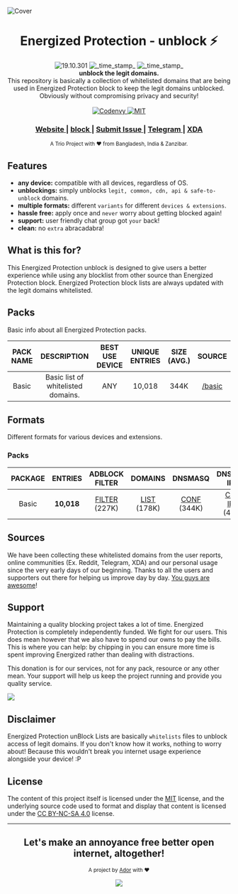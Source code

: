 ![Cover](https://energized.pro/assets/cover/energized_cover.svg)

<h1 align="center">Energized Protection - unblock ⚡</h1> 

<div align="center">
  <!-- Version -->
    <img src="https://img.shields.io/badge/Version-19.10.301-blue.svg?longCache=true&style=flat-square"
      alt="19.10.301" />
  <!-- Last Updated -->
    <img src="https://img.shields.io/badge/Updated-Oct 28, 2019-orange.svg?longCache=true&style=flat-square"
      alt="_time_stamp_" />
  <!-- Status -->
    <img src="https://img.shields.io/badge/Status-Stable-green.svg?longCache=true&style=flat-square"
      alt="_time_stamp_" />
</div>

<div align="center">
  <strong>unblock the legit domains.</strong>
</div>
<div align="center">
  This repository is basically a collection of whitelisted domains that are being used in Energized Protection block to keep the legit domains unblocked. Obviously without compromising privacy and security!
</div>

<br />

<div align="center">
  <!-- Codenvy -->
  <a href="https://codenvy.io/">
    <img src="https://img.shields.io/badge/Cloud-Codenvy-00305b.svg?longCache=true&style=flat-square"
      alt="Codenvy" />
  </a>
  <!-- License -->
  <a href="https://github.com/EnergizedProtection/unblock/blob/master/LICENSE">
    <img src="https://img.shields.io/badge/License-MIT-blue.svg?style=flat-square"
      alt="MIT" />
  </a>
</div>

<div align="center">
  <h3>
    <a href="https://energized.pro">
      Website
    </a>
    <span> | </span>
    <a href="http://go.energized.pro/github">
      block
    </a>
    <span> | </span>
    <a href="https://github.com/EnergizedProtection/unblock/issues/new">
      Submit Issue
    </a>
    <span> | </span>
    <a href="http://go.energized.pro/telegram">
      Telegram
    </a>
    <span> | </span>
    <a href="http://go.energized.pro/xda">
      XDA
    </a>
  </h3>
</div>

<div align="center">
  <sub>A Trio Project with ❤ from Bangladesh, India & Zanzibar.
</div>

## Features
- __any device:__ compatible with all devices, regardless of OS.
- __unblockings:__ simply unblocks `legit, common, cdn, api & safe-to-unblock` domains.
- __multiple formats:__ different `variants` for different `devices & extensions`.
- __hassle free:__ apply once and `never` worry about getting blocked again!
- __support:__ user friendly chat group got `your` back!
- __clean:__ no `extra` abracadabra! 

## What is this for?

This Energized Protection unblock is designed to give users a better experience while using any blocklist from other source than Energized Protection block. Energized Protection block lists are always updated with the legit domains whitelisted.



## Packs

Basic info about all Energized Protection packs.

| PACK NAME | DESCRIPTION | BEST USE DEVICE | UNIQUE ENTRIES | SIZE (AVG.) | SOURCE |
|:---------:|:-----------:|:---------------:|:--------------:|:-----------:|:------:|
| Basic | Basic list of whitelisted domains. | ANY | 10,018 | 344K | [/basic](https://github.com/EnergizedProtection/unblock/tree/master/basic) |


## Formats

Different formats for various devices and extensions. 

### Packs 

| PACKAGE | ENTRIES | ADBLOCK FILTER | DOMAINS | DNSMASQ| DNSMASQ IPV6 | UNBOUND | RPZ | pDNSf |
|:-------:|:-------:|:--------------:|:-------:|:------:|:------------:|:-------:|:---:|:-----:|
| Basic | **10,018** | [FILTER](https://github.com/EnergizedProtection/unblock/raw/master/basic/formats/filter) (227K) | [LIST](https://github.com/EnergizedProtection/unblock/raw/master/basic/formats/domains.txt) (178K) | [CONF](https://github.com/EnergizedProtection/unblock/raw/master/basic/formats/dnsmasq.conf) (344K) | [CONF IPV6](https://github.com/EnergizedProtection/unblock/raw/master/basic/formats/dnsmasq-ipv6.conf) (471K) | [CONF](https://github.com/EnergizedProtection/unblock/raw/master/basic/formats/unbound.conf) (432K) | [TXT](https://github.com/EnergizedProtection/unblock/raw/master/basic/formats/rpz.txt) (374K) | [TXT](https://github.com/EnergizedProtection/unblock/raw/master/basic/formats/pdnsf.txt) (188K) |


## Sources

We have been collecting these whitelisted domains from the user reports, online communities (Ex. Reddit, Telegram, XDA) and our personal usage since  the very early days of our beginning. Thanks to all the users and supporters out there for helping us improve day by day. [You guys are awesome](http://iamawesome.com/)!


## Support

Maintaining a quality blocking project takes a lot of time. Energized Protection is completely independently funded. We fight for our users. This does mean
however that we also have to spend our owns to pay the bills. This is where you can help: by chipping in you can ensure more time is spent improving Energized rather than dealing with distractions.

This donation is for our services, not for any pack, resource or any other mean. Your support will help us keep the project running and provide you quality service. 

<a href="https://paypal.me/EnergizedProtection" target="_blank"><img src="https://www.paypalobjects.com/webstatic/mktg/logo/bdg_now_accepting_pp_2line_w.png"></a>


## Disclaimer

Energized Protection unBlock Lists are basically `whitelists` files to unblock access of legit domains. If you don't know how it works, nothing to worry about! Because this wouldn't break you internet usage experience alongside your device! :P


## License

The content of this project itself is licensed under the [MIT](https://github.com/EnergizedProtection/unblock/blob/master/LICENSE) license, and the underlying source code used to format and display that content is licensed under the [CC BY-NC-SA 4.0](https://creativecommons.org/licenses/by-nc-sa/4.0/) license.

---

<div align="center">
  <h2>Let's make an annoyance free better open internet, altogether!</h2>
</div>

<p align="center"><sub>A project by <a href="https://nayemador.com" target="_blank">Ador</a> with ❤<p>

<p align="center"><a href="https://saythanks.io/to/AdroitAdorKhan" target="_blank"><img src="https://img.shields.io/badge/Say%20Thanks-!-1EAEDB.svg?longCache=true&style=flat-square"></a><p>
